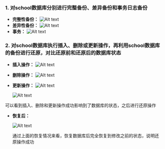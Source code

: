 ### 1. **对school数据库分别进行完整备份、差异备份和事务日志备份**
* **完整性备份：**
    ![Alt text](4fcbeb94fbdd9122a264146d79992c4.jpg)
* **差异性备份：**
    ![Alt text](3c3579423f0b53ab005e37f30aefccb.jpg)
* **事务：**
    ![Alt text](7c140dcd1eb8d69e531f1c31f280843.jpg)

### 2. **对school数据库执行插入、删除或更新操作，再利用school数据库的备份进行还原，对比还原前和还原后的数据库状态**
* **插入操作：**
    ![Alt text](6ddbd4cac7cfc2a8ddde9016fcf5e6c.jpg)

* **删除操作：**
    ![Alt text](6e2d6db6dfc2ba28d4da1854f0387cc.jpg)

* **更新操作：**
    ![Alt text](98286daf39d109dad0e6dbfdab2dca5.jpg)

    ![Alt text](85da5c77fa8cd91cbc4b65c7db377e3.jpg)

可以看到插入、删除和更新操作成功影响到了数据库的状态，之后进行还原操作

* **恢复后：**

    ![Alt text](c5d8321dbf2fa724cd95b49d2ea60ab.jpg)

    通过上面的恢复情况来看，恢复数据库后完全恢复到修改之前的状态，说明还原操作成功